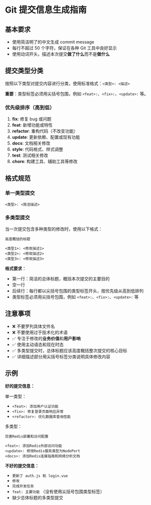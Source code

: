# Git 提交信息生成指南

## 基本要求

- 使用简洁明了的中文生成 commit message
- 每行不超过 50 个字符，保证在各种 Git 工具中良好显示
- 使用动词开头，描述本次提交**做了什么**而不是**做什么**

## 提交类型分类

按照以下类型对提交内容进行分类，使用标准格式：`<类型>: <描述>`

**重要**：类型标签必须用尖括号包围，例如 `<feat>:`、`<fix>:`、`<update>:` 等。

### 优先级排序（高到低）

1. **fix**: 修复 bug 或问题
2. **feat**: 新增功能或特性
3. **refactor**: 重构代码（不改变功能）
4. **update**: 更新依赖、配置或现有功能
5. **docs**: 文档相关修改
6. **style**: 代码格式、样式调整
7. **test**: 测试相关修改
8. **chore**: 构建工具、辅助工具等修改

## 格式规范

### 单一类型提交

```
<类型>: <简洁描述>
```

### 多类型提交

当一次提交包含多种类型的修改时，使用以下格式：

```
高度概括的标题

<类型1>: <修改描述1>
<类型2>: <修改描述2>
<类型3>: <修改描述3>
```

**格式要求**：

- 第一行：简洁的总体标题，概括本次提交的主要目的
- 空一行
- 后续行：每行都以尖括号包围的类型标签开头，按优先级从高到低排列
- 类型标签必须用尖括号包围，例如 `<feat>:`、`<fix>:`、`<update>:` 等

## 注意事项

- ❌ 不要罗列具体文件名
- ❌ 不要使用过于技术化的术语
- ✅ 专注于修改的**业务价值**和**用户影响**
- ✅ 使用主动语态和现在时态
- ✅ 多类型提交时，总体标题应该高度概括整次提交的核心目标
- ✅ 详细描述部分用尖括号标签分类说明具体修改内容

## 示例

**好的提交信息：**

单一类型：

- `<feat>: 添加用户认证功能`
- `<fix>: 修复登录页面响应异常`
- `<refactor>: 优化数据库查询性能`

多类型：

```
完善Redis部署和访问配置

<feat>: 添加Redis外部访问功能
<update>: 修改Redis服务类型为NodePort
<docs>: 添加Redis连接指南和网络分析文档
```

**不好的提交信息：**

- `更新了 auth.js 和 login.vue`
- `修改`
- `完成开发任务`
- `feat: 主要功能` （没有使用尖括号包围类型标签）
- 缺少总体标题的多类型提交
